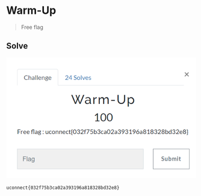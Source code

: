 # Warm-Up

> Free flag

## Solve

![warmup](images/warmup.png)

```
uconnect{032f75b3ca02a393196a818328bd32e8}
```